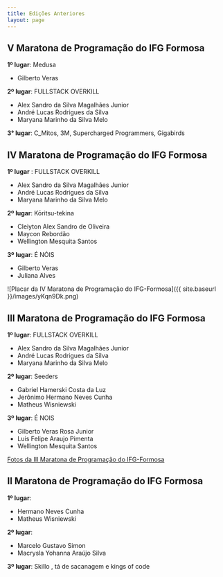 ```yaml
---
title: Edições Anteriores
layout: page
---
```


## V Maratona de Programação do IFG Formosa
__1º lugar__: Medusa

* Gilberto Veras

__2º lugar__: FULLSTACK OVERKILL

* Alex Sandro da Silva Magalhães Junior
* André Lucas Rodrigues da Silva
* Maryana Marinho da Silva Melo

__3° lugar__: C_Mitos, 3M, Supercharged Programmers, Gigabirds

## IV Maratona de Programação do IFG Formosa
__1º lugar__ : FULLSTACK OVERKILL

* Alex Sandro da Silva Magalhães Junior
* André Lucas Rodrigues da Silva
* Maryana Marinho da Silva Melo

__2º lugar__: Kōritsu-tekina
* Cleiyton Alex Sandro de Oliveira
* Maycon Rebordão
* Wellington Mesquita Santos

__3º lugar__: É NÓIS
* Gilberto Veras
* Juliana Alves


![Placar da IV Maratona de Programação do IFG-Formosa]({{ site.baseurl }}/images/yKqn9Dk.png)


## III Maratona de Programação do IFG Formosa

__1º lugar__: FULLSTACK OVERKILL

* Alex Sandro da Silva Magalhães Junior
* André Lucas Rodrigues da Silva
* Maryana Marinho da Silva Melo

__2º lugar__: Seeders

* Gabriel Hamerski Costa da Luz
* Jerônimo Hermano Neves Cunha
* Matheus Wisniewski

__3º lugar__: É NOIS

* Gilberto Veras Rosa Junior
* Luis Felipe Araujo Pimenta
* Wellington Mesquita Santos

[Fotos da III Maratona de Programação do IFG-Formosa](https://goo.gl/photos/mznewVtcJKNYkXto6)

## II Maratona de Programação do IFG Formosa
__1º lugar__:

* Hermano Neves Cunha
* Matheus Wisniewski

__2º lugar__:

* Marcelo Gustavo Simon
* Macrysla Yohanna Araújo Silva

__3º lugar__: Skillo , tá de sacanagem e kings of code
